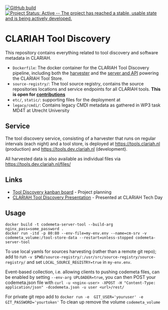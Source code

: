 [![GitHub build](https://github.com/CLARIAH/tool-discovery/actions/workflows/shacl.yml/badge.svg?branch=master)](https://github.com/CLARIAH/tool-discovery/actions/)
[![Project Status: Active -- The project has reached a stable, usable state and is being actively developed.](https://www.repostatus.org/badges/latest/active.svg)](https://www.repostatus.org/#active)

# CLARIAH Tool Discovery

This repository contains everything related to tool discovery and software metadata in CLARIAH.
* `Dockerfile`:  The docker container for the CLARIAH Tool Discovery pipeline, including both the
    [harvester](https://github.com/proycon/codemeta-harvester) and the [server and
    API](https://github.com/proycon/codemeta-server) powering the CLARIAH Tool Store.
* `source-registry/`: The tool source registry, contains the source repositories locations and service endpoints for all
    CLARIAH tools. **This is open for [contributions](CONTRIBUTING.md)**
* ``etc/``, ``static/``: supporting files for the deployment at
* ``legacy/cmdi/``: Contains legacy CMDI metadata as gathered in WP3 task MD4T at Utrecht University

## Service

The tool discovery service, consisting of a harvester that runs on regular intervals (each night) and a tool store,
is deployed at https://tools.clariah.nl (production) and https://tools.dev.clariah.nl (development).

All harvested data is also available as individual files via https://tools.dev.clariah.nl/files/
 
## Links

* [Tool Discovery kanban board](https://github.com/orgs/CLARIAH/projects/1) - Project planning
* [CLARIAH Tool Discovery Presentation](https://diode.zone/w/7Urqq1xdqMFDV24CRConXk) - Presented at CLARIAH Tech Day

## Usage

```
docker build -t codemeta-server-tool --build-arg nginx_pass=some_password .
docker run -itd -p 80:80 --env-file=my-env.env --name=cm-srv -v codemeta_volume:/tool-store-data --restart=unless-stopped codemeta-server-tool 
```

To use local yamls for sources harvesting (rather than a remote git repo); add to run ``-v $PWD/source-registry/:/usr/src/source-registry/source-registry/`` and set ``LOCAL_SOURCE_REGISTRY=true`` in ``my-env.env``.

Event-based collection, i.e. allowing clients to pushing codemeta files, can be enabled by setting ``--env-arg UPLOADER=true``, you can then POST your codemeta.json file with ``curl -u <nginx-user> -XPOST -H "Content-Type: application/json" -dcodemeta.json -u user <url>/rest/``

For private git repo add to ``docker run -e  GIT_USER='youruser' -e GIT_PASSWORD='yourtoken'``
To clean up remove the volume ``codemeta_volume``
